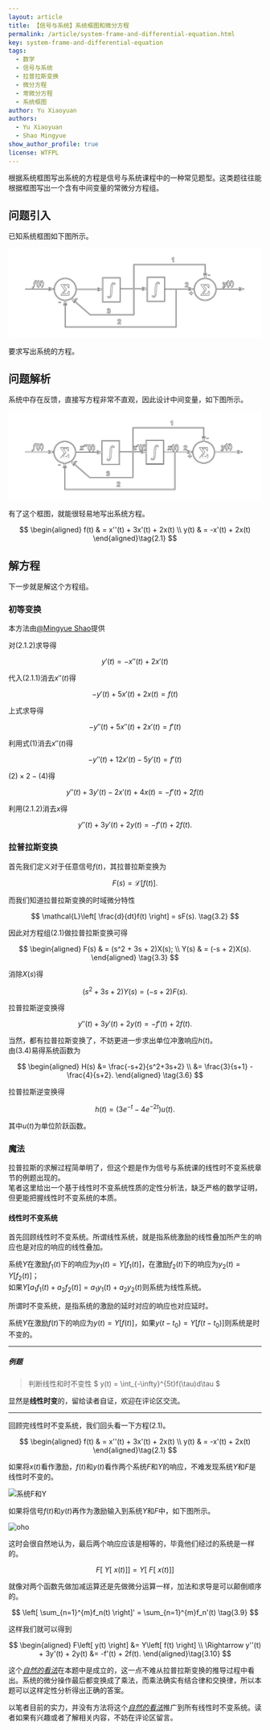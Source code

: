 ```yaml
---
layout: article
title: 【信号与系统】系统框图和微分方程
permalink: /article/system-frame-and-differential-equation.html
key: system-frame-and-differential-equation
tags: 
  - 数学
  - 信号与系统
  - 拉普拉斯变换
  - 微分方程
  - 常微分方程
  - 系统框图
author: Yu Xiaoyuan
authors: 
  - Yu Xiaoyuan
  - Shao Mingyue
show_author_profile: true
license: WTFPL
---
```


根据系统框图写出系统的方程是信号与系统课程中的一种常见题型。这类题往往能根据框图写出一个含有中间变量的常微分方程组。

<!--more-->

## 问题引入

已知系统框图如下图所示。

![系统框图](/assets/images/2022-09-02-system-frame-and-differential-equation/question.png)

要求写出系统的方程。

## 问题解析

系统中存在反馈，直接写方程非常不直观，因此设计中间变量，如下图所示。

![中间变量](/assets/images/2022-09-02-system-frame-and-differential-equation/question-x.png)

有了这个框图，就能很轻易地写出系统方程。

$$
\begin{aligned}
    f(t) & = x''(t) + 3x'(t) + 2x(t) \\
    y(t) & = -x'(t) + 2x(t)
\end{aligned}\tag{2.1}
$$

## 解方程

下一步就是解这个方程组。

### 初等变换

本方法由[@Mingyue Shao](https://github.com/smy1999)提供

对$(2.1.2)$求导得

$$
y'(t)=-x''(t)+2x'(t)
$$

代入$(2.1.1)$消去$x''(t)$得

$$
-y'(t)+5x'(t)+2x(t)=f(t)
$$

上式求导得

$$
-y''(t)+5x''(t)+2x'(t)=f'(t)
$$

利用式$(1)$消去$x''(t)$得

$$
-y''(t) + 12x'(t)-5y'(t)=f'(t)
$$

$(2) \times 2 - (4)$得

$$
y''(t)+3y'(t)-2x'(t)+4x(t) = -f'(t)+2f(t)
$$

利用$(2.1.2)$消去$x$得

$$
y''(t) + 3y'(t) + 2y(t) = -f'(t) + 2f(t).
$$

### 拉普拉斯变换

首先我们定义对于任意信号$f(t)$，其拉普拉斯变换为

$$
F(s) = \mathcal{L}\left[ f(t)\right].
\tag{3.1}
$$

而我们知道拉普拉斯变换的时域微分特性

$$
\mathcal{L}\left[ \frac{d}{dt}f(t) \right] = sF(s).
\tag{3.2}
$$

因此对方程组$(2.1)$做拉普拉斯变换可得

$$
\begin{aligned}
    F(s) & = (s^2 + 3s + 2)X(s); \\
    Y(s) & = (-s + 2)X(s).
\end{aligned} \tag{3.3}
$$

消除$X(s)$得

$$
(s^2 + 3s + 2)Y(s)=(-s + 2)F(s).
\tag{3.4}
$$

拉普拉斯逆变换得

$$
y''(t) + 3y'(t) + 2y(t) = -f'(t) + 2f(t).
\tag{3.5}
$$

当然，都有拉普拉斯变换了，不妨更进一步求出单位冲激响应$h(t)$。  
由$(3.4)$易得系统函数为

$$
\begin{aligned}
    H(s) &= \frac{-s+2}{s^2+3s+2} \\
    &= \frac{3}{s+1} - \frac{4}{s+2}.
\end{aligned}
\tag{3.6}
$$

拉普拉斯逆变换得

$$
h(t)=\left( 3e^{-t} - 4e^{-2t} \right)u(t).
\tag{3.7}
$$

其中$u(t)$为单位阶跃函数。

### 魔法

拉普拉斯的求解过程简单明了，但这个题是作为信号与系统课的线性时不变系统章节的例题出现的。  
笔者这里给出一个基于线性时不变系统性质的定性分析法，缺乏严格的数学证明，但更能把握线性时不变系统的本质。

#### 线性时不变系统

首先回顾线性时不变系统。所谓线性系统，就是指系统激励的线性叠加所产生的响应也是对应的响应的线性叠加。

系统$Y$在激励$f_1(t)$下的响应为$y_1(t)=Y[f_1(t)]$，在激励$f_2(t)$下的响应为$y_2(t)=Y[f_2(t)]$；  
如果$Y[a_1f_1(t) + a_2f_2(t)] = a_1y_1(t) + a_2y_2(t)$则系统为线性系统。

所谓时不变系统，是指系统的激励的延时对应的响应也对应延时。

系统$Y$在激励$f(t)$下的响应为$y(t)=Y[f(t)]$，如果$y(t-t_0) = Y[f(t-t_0)]$则系统是时不变的。

---

##### 例题

> 判断线性和时不变性 $ y(t) = \int_{-\infty}^{5t}f(\tau)d\tau $

显然是**线性时变**的，留给读者自证，欢迎在评论区交流。

---

回顾完线性时不变系统，我们回头看一下方程$(2.1)$。

$$
\begin{aligned}
    f(t) & = x''(t) + 3x'(t) + 2x(t) \\
    y(t) & = -x'(t) + 2x(t)
\end{aligned}\tag{2.1}
$$

如果将$x(t)$看作激励，$f(t)$和$y(t)$看作两个系统$F$和$Y$的响应，不难发现系统$Y$和$F$是线性时不变的。

![系统F和Y](/assets/images/2022-09-02-system-frame-and-differential-equation/magic-1.svg)

如果将信号$f(t)$和$y(t)$再作为激励输入到系统$Y$和$F$中，如下图所示。

![oho](/assets/images/2022-09-02-system-frame-and-differential-equation/magic-2.svg)

这时会很自然地认为，最后两个响应应该是相等的，毕竟他们经过的系统是一样的。

$$
F\left[ \: Y\left[ \: x(t) \right] \right] = Y\left[ \: F\left[ \: x(t) \right] \right]
\tag{3.8}
$$

就像对两个函数先做加减运算还是先做微分运算一样，加法和求导是可以颠倒顺序的。

$$
\left[ \sum_{n=1}^{m}f_n(t) \right]' = \sum_{n=1}^{m}f_n'(t)
\tag{3.9}
$$

这样我们就可以得到

$$
\begin{aligned}
    F\left[ y(t) \right] &= Y\left[ f(t) \right] \\
    \Rightarrow y''(t) + 3y'(t) + 2y(t) &= -f'(t) + 2f(t).
\end{aligned}\tag{3.10}
$$

这个[*自然的看法*](/article/system-frame-and-differential-equation.html#:~:text=这时会很自然地认为，最后两个响应应该是相等的)在本题中是成立的，这一点不难从拉普拉斯变换的推导过程中看出。系统的微分操作最后都变换成了乘法，而乘法确实有结合律和交换律，所以本题可以这样定性分析得出正确的答案。

以笔者目前的实力，并没有方法将这个[*自然的看法*](/article/system-frame-and-differential-equation.html#:~:text=这时会很自然地认为，最后两个响应应该是相等的)推广到所有线性时不变系统。读者如果有兴趣或者了解相关内容，不妨在评论区留言。
